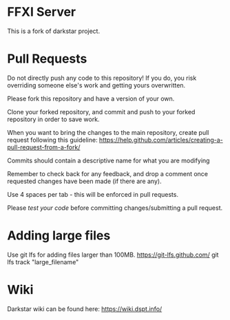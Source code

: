 FFXI Server
========

This is a fork of darkstar project.

Pull Requests
========
Do not directly push any code to this repository! If you do, you risk overriding someone else's work and getting yours overwritten.

Please fork this repository and have a version of your own.

Clone your forked repository, and commit and push to your forked repository in order to save work.

When you want to bring the changes to the main repository, create pull request following this guideline: https://help.github.com/articles/creating-a-pull-request-from-a-fork/

Commits should contain a descriptive name for what you are modifying

Remember to check back for any feedback, and drop a comment once requested changes have been made (if there are any).

Use 4 spaces per tab - this will be enforced in pull requests.

Please *test your code* before committing changes/submitting a pull request.

Adding large files
========
Use git lfs for adding files larger than 100MB. https://git-lfs.github.com/
git lfs track "large_filename"

Wiki
========
Darkstar wiki can be found here:
https://wiki.dspt.info/
